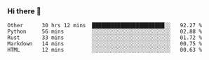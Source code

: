 ### Hi there 👋

<!--
**WShiBin/WShiBin** is a ✨ _special_ ✨ repository because its `README.md` (this file) appears on your GitHub profile.

Here are some ideas to get you started:

- 🔭 I’m currently working on ...
- 🌱 I’m currently learning ...
- 👯 I’m looking to collaborate on ...
- 🤔 I’m looking for help with ...
- 💬 Ask me about ...
- 📫 How to reach me: ...
- 😄 Pronouns: ...
- ⚡ Fun fact: ...
-->

<!--START_SECTION:waka-->
```text
Other      30 hrs 12 mins  ███████████████████████░░   92.27 % 
Python     56 mins         ░░░░░░░░░░░░░░░░░░░░░░░░░   02.88 % 
Rust       33 mins         ░░░░░░░░░░░░░░░░░░░░░░░░░   01.72 % 
Markdown   14 mins         ░░░░░░░░░░░░░░░░░░░░░░░░░   00.75 % 
HTML       12 mins         ░░░░░░░░░░░░░░░░░░░░░░░░░   00.63 %
```
<!--END_SECTION:waka-->
